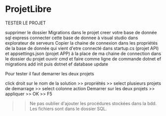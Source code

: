 # ProjetLibre

TESTER LE PROJET

supprimer le dossier Migrations dans le projet
creer votre base de donnée sql express 
connecter cette base de donnee à visual studio dans explorateur de serveurs
Copier la chaine de connexion dans les propriétés de la base de donnée qui vient d'etre connecté dans startup.cs (projet API) et appsettings.json (projet APP) à la place de ma chaine de connection
dans le dossier du projet ouvrir cmd et faire comme ligne de commande dotnet ef migrations add init
puis dotnet ef database update

       
Pour tester il faut demarrer les deux projets

click droit sur le nom de la solution >> propriétés >> select plusieurs projets de demarrage >> select colonne action Demarrer sur les deux projets >> appliquer >> OK >> F5

>>Ne pas oublier d'ajouter les procédures stockées dans la bdd. Les fichiers sont dans le dossier SQL.

